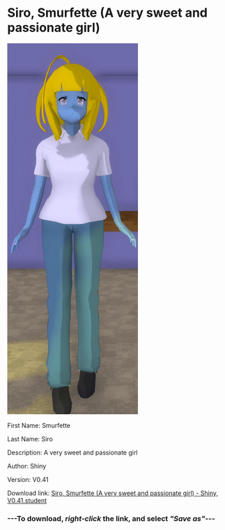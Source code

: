 # Siro, Smurfette (A very sweet and passionate girl)

<img src = "https://raw.githubusercontent.com/Arbiter1223/Daigaku-Gurashi-Custom-Students/master/Students/Files/Siro%2C%20Smurfette%20(A%20very%20sweet%20and%20passionate%20girl).png">

First Name: Smurfette

Last Name: Siro

Description: A very sweet and passionate girl

Author: Shiny

Version: V0.41

Download link: <a href="https://raw.githubusercontent.com/Arbiter1223/Daigaku-Gurashi-Custom-Students/master/Students/Files/Siro%2C%20Smurfette%20(A%20very%20sweet%20and%20passionate%20girl)%20-%20Shiny%2C%20V0.41.student">Siro, Smurfette (A very sweet and passionate girl) - Shiny, V0.41.student</a>

### ---**To download, _right-click_ the link, and select _"Save as"_**---
